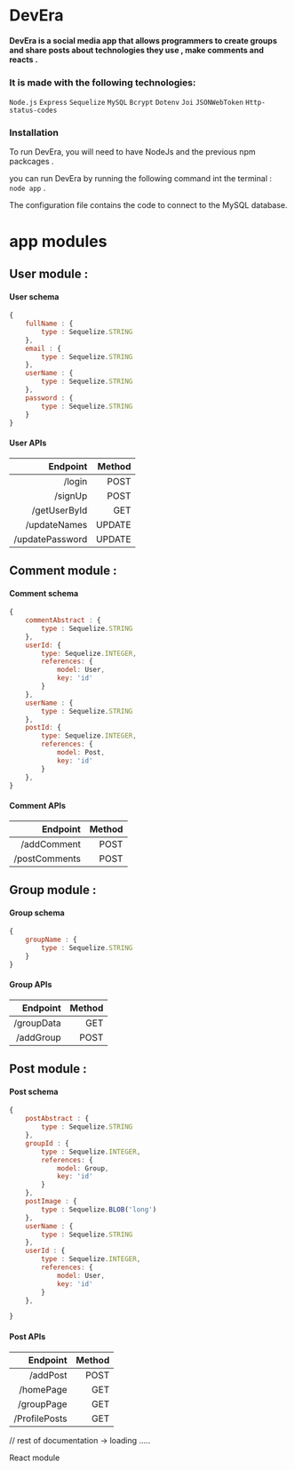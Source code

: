 # DevEra

#### DevEra is a social media app that allows programmers to create groups and share posts about technologies they use , make comments and reacts . 

### It is made with the following technologies:
`Node.js` `Express` `Sequelize` `MySQL` `Bcrypt` `Dotenv` `Joi`  `JSONWebToken` `Http-status-codes`

### Installation
To run DevEra, you will need to have NodeJs and the previous npm packcages .

you can run DevEra by running the following command int the terminal : `node app` .

The configuration file contains the code to connect to the MySQL database.

# app modules 

## User module :

#### User schema 
```JavaScript
{
    fullName : {
        type : Sequelize.STRING
    },
    email : {
        type : Sequelize.STRING
    },
    userName : {
        type : Sequelize.STRING
    },
    password : {
        type : Sequelize.STRING
    }
}
```

#### User APIs
|Endpoint|Method|
|-------:|-----:
|/login|POST|
|/signUp|POST|
|/getUserById|GET|
|/updateNames|UPDATE|
|/updatePassword|UPDATE|

## Comment module :

#### Comment schema 
```JavaScript
{
    commentAbstract : {
        type : Sequelize.STRING  
    },
    userId: {
        type: Sequelize.INTEGER,
        references: {
            model: User,
            key: 'id'
        }
    },
    userName : {
        type : Sequelize.STRING  
    },
    postId: {
        type: Sequelize.INTEGER,
        references: {
            model: Post,
            key: 'id'
        }
    },
}
```

#### Comment APIs
|Endpoint|Method|
|-------:|-----:
|/addComment|POST|
|/postComments|POST|


## Group module :

#### Group schema 
```JavaScript
{
    groupName : {
        type : Sequelize.STRING  
    }
}
```

#### Group APIs
|Endpoint|Method|
|-------:|-----:
|/groupData|GET|
|/addGroup|POST|

## Post module :

#### Post schema 
```JavaScript
{
    postAbstract : {
        type : Sequelize.STRING
    },
    groupId : {
        type : Sequelize.INTEGER,
        references: {
            model: Group,
            key: 'id'
        }
    },
    postImage : {
        type : Sequelize.BLOB('long')
    },
    userName : { 
        type : Sequelize.STRING
    },
    userId : {
        type : Sequelize.INTEGER,
        references: {
            model: User,
            key: 'id'
        }
    },

}
```

#### Post APIs
|Endpoint|Method|
|-------:|-----:
|/addPost|POST|
|/homePage|GET|
|/groupPage|GET|
|/ProfilePosts|GET|

// rest of documentation -> loading .....


React module

